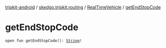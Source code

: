 [tripkit-android](../../index.md) / [skedgo.tripkit.routing](../index.md) / [RealTimeVehicle](index.md) / [getEndStopCode](./get-end-stop-code.md)

# getEndStopCode

`open fun getEndStopCode(): `[`String`](https://kotlinlang.org/api/latest/jvm/stdlib/kotlin/-string/index.html)`!`